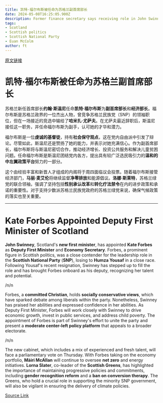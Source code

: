 ```yaml
---
title: 凯特·福尔布斯被任命为苏格兰副首席部长
date: 2024-05-08T16:25:05.900Z
description: Former finance secretary says receiving role in John Swinney’s cabinet is an ‘extraordinary privilege’
tags: 
- Scotland
- Scottish politics
- Scottish National Party
- Euan McColm
author: ft
---
```


[原文链接](https://ft.com/content/0ce43d71-a99a-4ee5-8ea8-a625e80014d6)

# 凯特·福尔布斯被任命为苏格兰副首席部长 

苏格兰新任首席部长**约翰·斯温尼**任命**凯特·福尔布斯**为**副首席部长**和**经济部长**。福尔布斯是苏格兰政界的一位杰出人物，曾竞争苏格兰民族党（SNP）的领袖职位，但在一场接近的竞选中输给了**哈米扎·尤萨夫**。在尤萨夫最近辞职后，斯温尼接任这一职务，并任命福尔布斯为副手，认可她的才华和潜力。 

福尔布斯是一位**虔诚的基督徒**，持有**社会保守观点**，这在党内自由派中引发了辩论。尽管如此，斯温尼还是赞扬了她的能力，并表示对她充满信心。作为副首席部长，福尔布斯将与斯温尼密切合作，推动经济增长、投资公共服务和解决儿童贫困问题。任命福尔布斯是斯温尼团结党内各方，提出具有较广泛选民吸引力的**温和的中左翼政策平台**努力的一部分。 

这个由经验丰富和新晋人才组成的内阁将于周四面临议会投票。随着福尔布斯接管经济部门，**马丽·麦艾伦**将继续监督**净零排放**和能源倡议。**洛娜·斯莱特**，苏格兰绿党的联合领袖，强调了坚持包括**性别承认改革**和**转化疗法禁令**在内的进步政策和承诺的重要性。对于支持少数派苏格兰民族党政府的苏格兰绿党来说，确保气候政策的落实也至关重要。

---

# Kate Forbes Appointed Deputy First Minister of Scotland 

**John Swinney**, Scotland's **new first minister**, has appointed **Kate Forbes** as **Deputy First Minister** and **Economy Secretary**. Forbes, a prominent figure in Scottish politics, was a close contender for the leadership role in the **Scottish National Party** (**SNP**), losing to **Humza Yousaf** in a close race. Following Yousaf's recent resignation, Swinney has stepped up to fill the role and has brought Forbes onboard as his deputy, recognizing her talent and potential. 

/n/n

Forbes, a **committed Christian**, holds **socially conservative views**, which have sparked debate among liberals within the party. Nonetheless, Swinney has praised her abilities and expressed confidence in her abilities. As Deputy First Minister, Forbes will work closely with Swinney to drive economic growth, invest in public services, and address child poverty. The appointment of Forbes is part of Swinney's effort to unite the party and present a **moderate center-left policy platform** that appeals to a broader electorate. 

/n/n

The new cabinet, which includes a mix of experienced and fresh talent, will face a parliamentary vote on Thursday. With Forbes taking on the economy portfolio, **Màiri McAllan** will continue to oversee **net zero** and energy initiatives. **Lorna Slater**, co-leader of the **Scottish Greens**, has highlighted the importance of maintaining progressive policies and commitments, including **gender recognition reform** and a **ban on conversion therapy**. The Greens, who hold a crucial role in supporting the minority SNP government, will also be vigilant in ensuring the delivery of climate policies.

[Source Link](https://ft.com/content/0ce43d71-a99a-4ee5-8ea8-a625e80014d6)

